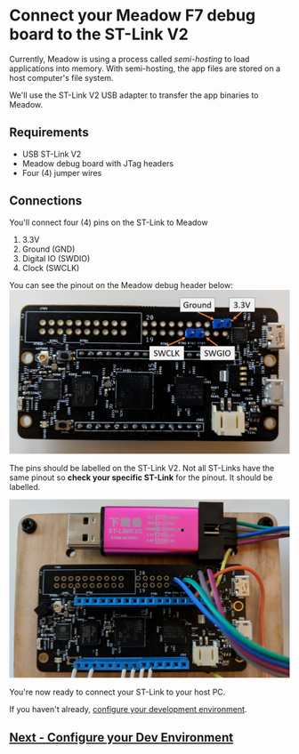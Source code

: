 # Connect your Meadow F7 debug board to the ST-Link V2

Currently, Meadow is using a process called *semi-hosting* to load applications into memory. With semi-hosting, the app files are stored on a host computer's file system.

We'll use the ST-Link V2 USB adapter to transfer the app binaries to Meadow.

## Requirements
- USB ST-Link V2
- Meadow debug board with JTag headers
- Four (4) jumper wires

## Connections 
You'll connect four (4) pins on the ST-Link to Meadow
1. 3.3V
1. Ground (GND)
1. Digital IO (SWDIO)
1. Clock (SWCLK)

You can see the pinout on the Meadow debug header below:
![Meadow pinout](stlink-pinout.png)

The pins should be labelled on the ST-Link V2. Not all ST-Links have the same pinout so **check your specific ST-Link** for the pinout. It should be labelled.

![Meadow st-link](stlink-meadow.png)

You're now ready to connect your ST-Link to your host PC.

If you haven't already, [configure your development environment](../index.html).

## [Next - Configure your Dev Environment](/guides/Getting_Started/Setup/Windows/index.html)
